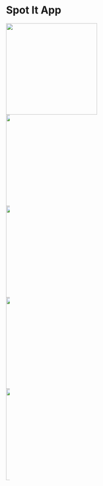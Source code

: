 # Spot It App
<div style="display:inline;">
<img src="https://user-images.githubusercontent.com/21343215/28234796-0754a230-68c1-11e7-9478-27fed4310183.png" width ="250" style="padding-right:25px;"/>
<div style="width:10px;" />
<img src="https://user-images.githubusercontent.com/21343215/28234794-0747e78e-68c1-11e7-9f7b-c2eef579dbba.png" width ="250" style="padding-right:25px;"/>
<div style="width:10px;" />
<img src="https://user-images.githubusercontent.com/21343215/28234793-0747c5c4-68c1-11e7-9b58-3723d68c92bb.png" width="250"/>
</div>
<div style="display:inline;">
<img src="https://user-images.githubusercontent.com/21343215/28234792-07477fec-68c1-11e7-9105-f753102a019d.png" width="250" style="padding-right:25px;"/>
<div style="width:10px;" />
<img src="https://user-images.githubusercontent.com/21343215/28234795-0748260e-68c1-11e7-801d-401362c40570.png" width="250" />
</div>
